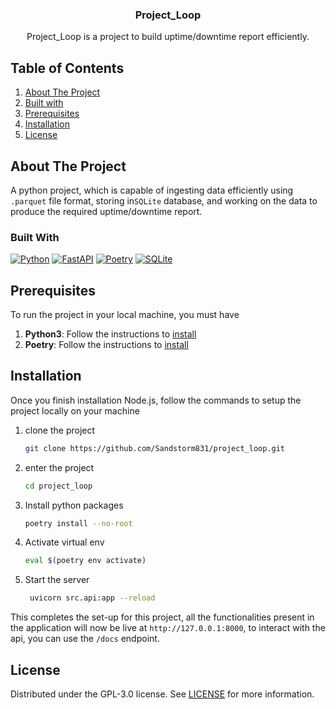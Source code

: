 <div align="center">
<h3 align="center">Project_Loop</h3>

  <p align="center">
    Project_Loop is a project to build uptime/downtime report efficiently.
    <br />
  </p>
</div>

<!-- TABLE OF CONTENTS -->

## Table of Contents

  <ol>
    <li><a href="#about-the-project">About The Project</a></li>
    <li><a href="#built-with">Built with</a></li>
    <li><a href="#prerequisites">Prerequisites</a></li>
    <li><a href="#installation">Installation</a></li>
    <li><a href="#license">License</a></li>
  </ol>

<!-- ABOUT THE PROJECT -->

## About The Project
A python project, which is capable of ingesting data efficiently using `.parquet` file format, storing in`SQLite` database, and working on the data to produce the required uptime/downtime report.

### Built With


[![Python][Python]][Python-url]
[![FastAPI][FastAPI]][FastAPI-url]
[![Poetry][Poetry]][Poetry-url]
[![SQLite][SQLite]][SQLite-url]


## Prerequisites

To run the project in your local machine, you must have

1. **Python3**: Follow the instructions to [install](https://www.python.org/downloads/)
2. **Poetry**: Follow the instructions to [install](https://python-poetry.org/docs/#installation)

## Installation

Once you finish installation Node.js, follow the commands to setup the project locally on your machine

1. clone the project
   ```sh
   git clone https://github.com/Sandstorm831/project_loop.git
   ```
2. enter the project
   ```sh
   cd project_loop
   ```
3. Install python packages
   ```sh
   poetry install --no-root
   ```

4. Activate virtual env

   ```sh
   eval $(poetry env activate) 
   ```

5. Start the server
   ```sh
    uvicorn src.api:app --reload
   ```
This completes the set-up for this project, all the functionalities present in the application will now be live at `http://127.0.0.1:8000`, to interact with the api, you can use the `/docs` endpoint.

<!-- LICENSE -->


## License

Distributed under the GPL-3.0 license. See [LICENSE](./LICENSE) for more information.


[Python]: https://img.shields.io/badge/python-3670A0?style=for-the-badge&logo=python&logoColor=ffdd54
[Python-url]: https://www.python.org/
[FastAPI]: https://img.shields.io/badge/FastAPI-005571?style=for-the-badge&logo=fastapi
[FastAPI-url]: https://fastapi.tiangolo.com/
[Poetry]: https://img.shields.io/badge/Poetry-%233B82F6.svg?style=for-the-badge&logo=poetry&logoColor=0B3D8D
[Poetry-url]: https://python-poetry.org/
[SQLite]: https://img.shields.io/badge/sqlite-%2307405e.svg?style=for-the-badge&logo=sqlite&logoColor=white
[SQLite-url]: https://www.sqlite.org/